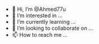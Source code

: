 - 👋 Hi, I’m @Ahmed77u
- 👀 I’m interested in ...
- 🌱 I’m currently learning ...
- 💞️ I’m looking to collaborate on ...
- 📫 How to reach me ...

<!---
Ahmed77u/Ahmed77u is a ✨ special ✨ repository because its `README.md` (this file) appears on your GitHub profile.
You can click the Preview link to take a look at your changes.
--->
